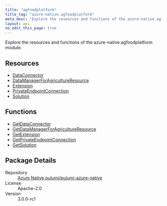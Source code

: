 ```yaml
---
title: "agfoodplatform"
title_tag: "azure-native.agfoodplatform"
meta_desc: "Explore the resources and functions of the azure-native.agfoodplatform module."
layout: api
no_edit_this_page: true
---
```


<!-- WARNING: this file was generated by Pulumi Docs Generator. -->
<!-- Do not edit by hand unless you're certain you know what you are doing! -->

Explore the resources and functions of the azure-native.agfoodplatform module.

<h2 id="resources">Resources</h2>
<ul class="api">
    <li><a href="dataconnector/" title="DataConnector">DataConnector</a></li>
    <li><a href="datamanagerforagricultureresource/" title="DataManagerForAgricultureResource">DataManagerForAgricultureResource</a></li>
    <li><a href="extension/" title="Extension">Extension</a></li>
    <li><a href="privateendpointconnection/" title="PrivateEndpointConnection">PrivateEndpointConnection</a></li>
    <li><a href="solution/" title="Solution">Solution</a></li>
</ul>

<h2 id="functions">Functions</h2>
<ul class="api">
    <li><a href="getdataconnector/" title="GetDataConnector">GetDataConnector</a></li>
    <li><a href="getdatamanagerforagricultureresource/" title="GetDataManagerForAgricultureResource">GetDataManagerForAgricultureResource</a></li>
    <li><a href="getextension/" title="GetExtension">GetExtension</a></li>
    <li><a href="getprivateendpointconnection/" title="GetPrivateEndpointConnection">GetPrivateEndpointConnection</a></li>
    <li><a href="getsolution/" title="GetSolution">GetSolution</a></li>
</ul>

<h2 id="package-details">Package Details</h2>
<dl class="package-details">
	<dt>Repository</dt>
	<dd><a href="https://github.com/pulumi/pulumi-azure-native">Azure Native pulumi/pulumi-azure-native</a></dd>
	<dt>License</dt>
	<dd>Apache-2.0</dd>
	<dt>Version</dt>
	<dd>3.0.0-rc1</dd>
</dl>

